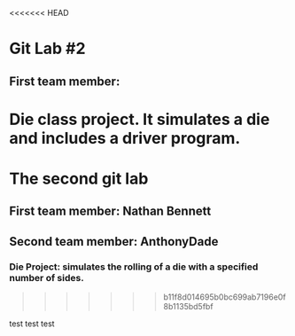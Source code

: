 <<<<<<< HEAD
# Git Lab #2
## First team member: <AnthonyDade>

Die class project. It simulates a die and includes a driver program.
=======
# The second git lab
## First team member: Nathan Bennett
## Second team member: AnthonyDade
### Die Project: simulates the rolling of a die with a specified number of sides.

>>>>>>> b11f8d014695b0bc699ab7196e0f8b1135bd5fbf

test test
test